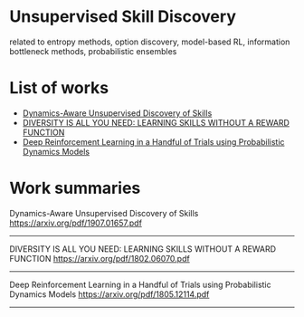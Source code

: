 # Unsupervised Skill Discovery 

related to entropy methods, option discovery, model-based RL, information bottleneck methods, probabilistic ensembles

<!-- ***************************************************** -->

# List of works
- [Dynamics-Aware Unsupervised Discovery of Skills](#1)
- [DIVERSITY IS ALL YOU NEED: LEARNING SKILLS WITHOUT A REWARD FUNCTION](#2)
- [Deep Reinforcement Learning in a Handful of Trials using Probabilistic Dynamics Models](#3)

<!-- ***************************************************** -->
# Work summaries

<a name="1"></a> 
Dynamics-Aware Unsupervised Discovery of Skills
<https://arxiv.org/pdf/1907.01657.pdf>


--- 
<a name="2"></a> 
DIVERSITY IS ALL YOU NEED: LEARNING SKILLS WITHOUT A REWARD FUNCTION
<https://arxiv.org/pdf/1802.06070.pdf>


--- 
<a name="3"></a> 
Deep Reinforcement Learning in a Handful of Trials using Probabilistic Dynamics Models
<https://arxiv.org/pdf/1805.12114.pdf>



--- 